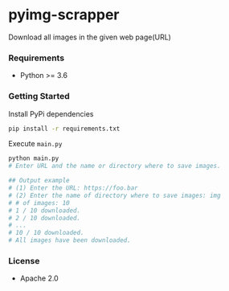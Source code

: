 # pyimg-scrapper
Download all images in the given web page(URL)

### Requirements
- Python >= 3.6

### Getting Started
Install PyPi dependencies
```sh
pip install -r requirements.txt
```

Execute `main.py`
```sh
python main.py
# Enter URL and the name or directory where to save images.

## Output example
# (1) Enter the URL: https://foo.bar
# (2) Enter the name of directory where to save images: img
# # of images: 10
# 1 / 10 downloaded.
# 2 / 10 downloaded.
# ...
# 10 / 10 downloaded.
# All images have been downloaded.
```

### License
- Apache 2.0
